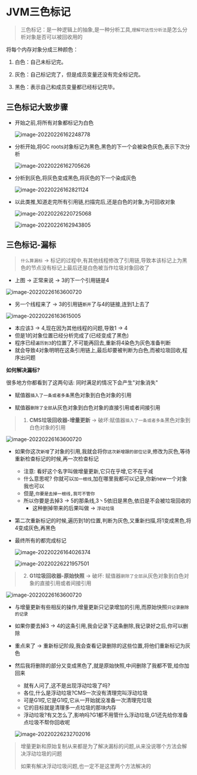 # JVM三⾊标记

> 三⾊标记：是⼀种逻辑上的抽象,是一种分析工具,`理解可达性分析法`是怎么分析对象是否可以被回收用的

将每个内存对象分成三种颜⾊： 

1. ⽩⾊：⾃⼰未标记完。

2. 灰⾊：⾃⼰标记完了，但是成员变量还没有完全标记完。 

3. ⿊⾊：表示⾃⼰和成员变量都已经标记完毕。 

## 三⾊标记大致步骤

- 开始之前,将所有对象都标记为白色

  ![image-20220226162248778](../../../../图片保存\image-20220226162248778.png)

- 分析开始,将GC roots对象标记为黑色,黑色的下一个会被染色灰色,表示下次分析

  ![image-20220226162705626](../../../../图片保存\image-20220226162705626.png)

- 分析到灰色,将灰色变成黑色,将灰色的下一个染成灰色

  ![image-20220226162821124](../../../../图片保存\image-20220226162821124.png)

- 以此类推,知道走完所有引用链,扫描完后,还是白色的对象,为可回收对象

  ![image-20220226220725068](../../../../图片保存\image-20220226220725068.png)

  ![image-20220226162943805](../../../../图片保存\image-20220226162943805.png)

## 三色标记-漏标

> `什么算漏标` -> 标记的过程中,有其他线程修改了引用链,导致本该标记上为黑色的节点没有标记上最后还是白色被当作垃圾对象回收了

- 上图 -> 正常来说 -> 3的下一个引用链是4

![image-20220226163600720](../../../../图片保存\image-20220226163600720.png)

- 另一个线程来了 -> 3的引用链`断开`了与4的链接,连到1上去了

![image-20220226163615005](../../../../图片保存\image-20220226163615005.png)

- 本应该3 -> 4,现在因为其他线程的问题,导致1 -> 4
- 但是1的对象位置已经分析完成了(已经变成了黑色)
- 程序已经`遍历到3`的位置了,不可能再回去,重新将4染色为灰色准备判断
- 就会导致4对象明明在这条引用链上,最后却要被判断为白色,而被垃圾回收,程序出问题

**如何解决漏标?**

很多地方你都看到了这两句话: 同时满足的情况下会产生"对象消失"

- 赋值器`插入了一条或者多条`黑色对象到白色对象的引用

- 赋值器`删除了全部`从灰色对象到白色对象的直接引用或者间接引用

> 1. **CMS垃圾回收器-增量更新** -> 破坏:赋值器`插入了一条或者多条`黑色对象到白色对象的引用

![image-20220226163600720](../../../../图片保存\image-20220226163600720.png)

- 如果你这次`新增`了对象的引用,我就会将你`这次新增跟的部位记录`,修改为灰色,等待重新检查标记的时候,再一次检查标记

  - 注意: 看好这个名字叫做增量更新,它只在乎增,它不在乎减
  - 什么意思呢? 你就可以`加一根线`,加在哪里我都可以记录,你新new一个对象我也可以
  - 但是,`你要是去掉一根线,我可不管你`
  - 所以你要是去掉3 -> 5的那条线,3丶5依旧是黑色,依旧是不会被垃圾回收的
    - 这种删掉带来的后果叫做 -> `浮动垃圾`
  
- 第二次重新标记的时候,遍历到1的位置,判断为灰色,又重新扫描,将1变成黑色,将4变成灰色,再黑色

- 最终所有的都完成标记

  ![image-20220226164026374](../../../../图片保存\image-20220226164026374.png)

  ![image-20220226221957501](../../../../图片保存\image-20220226221957501.png)

> 2. **G1垃圾回收器-原始快照** -> 破坏: 赋值器`删除了全部`从灰色对象到白色对象的直接引用或者间接引用

![image-20220226163600720](../../../../图片保存\image-20220226163600720.png)

- 与增量更新有些相反的操作,增量更新只记录增加的引用,而原始快照`只记录删除的记录`

- 如果你要去掉3 -> 4的这条引用,我会记录下这条删除,我记录好之后,你可以删除

- 重点来了 -> 重新标记阶段,我会查看记录删除的这些位置,将他们重新标记为灰色

- 然后我将删除的部分又变成黑色了,就是原始快照,中间删除了我都不管,给你加回来

  - 就有人问了,这不是出现浮动垃圾了吗?
  - 各位,什么是浮动垃圾?CMS一次没有清理完叫浮动垃圾
  - 可是G1哎,它是G1哎,它从一开始就没准备一次清理完垃圾
  - 它的目标就是清理多一点垃圾的那块内存
  - 浮动垃圾?有又怎么了,影响吗?G1都不用管什么浮动垃圾,G1还先给你准备点垃圾不帮你回收呢

  ![image-20220226232702016](../../../../图片保存\image-20220226232702016.png)

> 增量更新和原始复制从来都是为了解决漏标的问题,从来没说哪个方法会解决浮动垃圾的问题
>
> 如果有解决浮动垃圾问题,也一定不是这里两个方法解决的